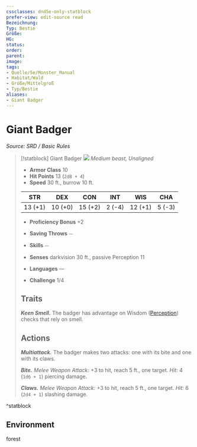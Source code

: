 ```yaml
---
cssclasses: dnd5e-only-statblock
prefer-view: edit-source read
Bezeichnung: 
Typ: Bestie
Größe: 
HG: 
status:
order:
parent:
image: 
tags:
- Quelle/5e/Monster_Manual
- Habitat/Wald
- Größe/Mittelgroß
- Typ/Bestie
aliases:
- Giant Badger
---
```

# Giant Badger
*Source: SRD / Basic Rules*  

> [!statblock] Giant Badger
> ![](compendium/bestiary/beast/token/giant-badger.png#token)
> *Medium beast, Unaligned*
> 
> - **Armor Class** 10 
> - **Hit Points** 13 (`2d8 + 4`)
> - **Speed** 30 ft., burrow 10 ft.
> 
> |STR|DEX|CON|INT|WIS|CHA|
> |:---:|:---:|:---:|:---:|:---:|:---:|
> |13 (+1)|10 (+0)|15 (+2)| 2 (-4)|12 (+1)| 5 (-3)|
> 
> - **Proficiency Bonus** +2
> - **Saving Throws** ⏤
> - **Skills** ⏤
> - **Senses** darkvision 30 ft., passive Perception 11
> 
> - **Languages** —
> - **Challenge** 1/4
> 
> ## Traits
> 
> ***Keen Smell.*** The badger has advantage on Wisdom ([Perception](rules/skills.md#Perception)) checks that rely on smell.
> 
> ## Actions
> 
> ***Multiattack.*** The badger makes two attacks: one with its bite and one with its claws.
> 
> ***Bite.*** *Melee Weapon Attack:* +3 to hit, reach 5 ft., one target. *Hit:* 4 (`1d6 + 1`) piercing damage.
> 
> ***Claws.*** *Melee Weapon Attack:* +3 to hit, reach 5 ft., one target. *Hit:* 6 (`2d4 + 1`) slashing damage.

^statblock

## Environment

forest